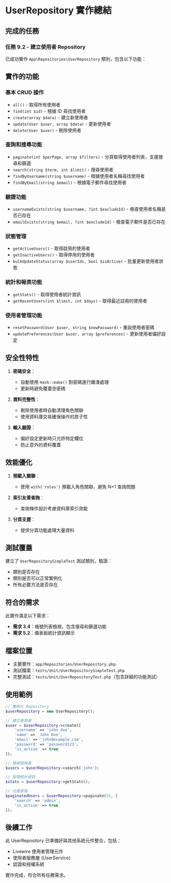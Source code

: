 # UserRepository 實作總結

## 完成的任務

### 任務 9.2 - 建立使用者 Repository

已成功實作 `App\Repositories\UserRepository` 類別，包含以下功能：

## 實作的功能

### 基本 CRUD 操作
- `all()` - 取得所有使用者
- `find(int $id)` - 根據 ID 尋找使用者
- `create(array $data)` - 建立新使用者
- `update(User $user, array $data)` - 更新使用者
- `delete(User $user)` - 刪除使用者

### 查詢和搜尋功能
- `paginate(int $perPage, array $filters)` - 分頁取得使用者列表，支援搜尋和篩選
- `search(string $term, int $limit)` - 搜尋使用者
- `findByUsername(string $username)` - 根據使用者名稱尋找使用者
- `findByEmail(string $email)` - 根據電子郵件尋找使用者

### 驗證功能
- `usernameExists(string $username, ?int $excludeId)` - 檢查使用者名稱是否已存在
- `emailExists(string $email, ?int $excludeId)` - 檢查電子郵件是否已存在

### 狀態管理
- `getActiveUsers()` - 取得啟用的使用者
- `getInactiveUsers()` - 取得停用的使用者
- `bulkUpdateStatus(array $userIds, bool $isActive)` - 批量更新使用者狀態

### 統計和報表功能
- `getStats()` - 取得使用者統計資訊
- `getRecentUsers(int $limit, int $days)` - 取得最近註冊的使用者

### 使用者管理功能
- `resetPassword(User $user, string $newPassword)` - 重設使用者密碼
- `updatePreferences(User $user, array $preferences)` - 更新使用者偏好設定

## 安全性特性

1. **密碼安全**：
   - 自動使用 `Hash::make()` 對密碼進行雜湊處理
   - 更新時避免覆蓋空密碼

2. **資料完整性**：
   - 刪除使用者時自動清理角色關聯
   - 使用資料庫交易確保操作的原子性

3. **輸入驗證**：
   - 偏好設定更新時只允許特定欄位
   - 防止意外的資料覆蓋

## 效能優化

1. **預載入關聯**：
   - 使用 `with('roles')` 預載入角色關聯，避免 N+1 查詢問題

2. **索引友善查詢**：
   - 查詢條件設計考慮資料庫索引效能

3. **分頁支援**：
   - 提供分頁功能處理大量資料

## 測試覆蓋

建立了 `UserRepositorySimpleTest` 測試類別，驗證：
- 類別是否存在
- 類別是否可以正常實例化
- 所有必要方法是否存在

## 符合的需求

此實作滿足以下需求：
- **需求 3.4**：帳號列表檢視，包含搜尋和篩選功能
- **需求 5.2**：儀表板統計資訊顯示

## 檔案位置

- 主要實作：`app/Repositories/UserRepository.php`
- 測試檔案：`tests/Unit/UserRepositorySimpleTest.php`
- 完整測試：`tests/Unit/UserRepositoryTest.php`（包含詳細的功能測試）

## 使用範例

```php
// 實例化 Repository
$userRepository = new UserRepository();

// 建立使用者
$user = $userRepository->create([
    'username' => 'john_doe',
    'name' => 'John Doe',
    'email' => 'john@example.com',
    'password' => 'password123',
    'is_active' => true
]);

// 搜尋使用者
$users = $userRepository->search('john');

// 取得統計資訊
$stats = $userRepository->getStats();

// 分頁查詢
$paginatedUsers = $userRepository->paginate(15, [
    'search' => 'admin',
    'is_active' => true
]);
```

## 後續工作

此 UserRepository 已準備好與其他系統元件整合，包括：
- Livewire 使用者管理元件
- 使用者服務層 (UserService)
- 認證和授權系統

實作完成，符合所有任務需求。